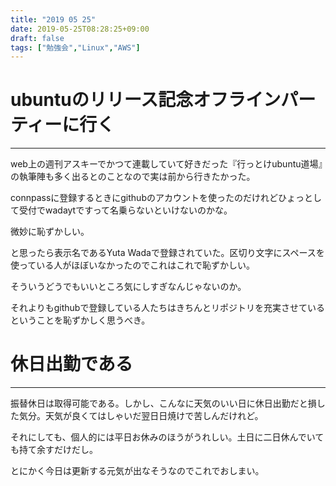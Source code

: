 ```yaml
---
title: "2019 05 25"
date: 2019-05-25T08:28:25+09:00
draft: false
tags: ["勉強会","Linux","AWS"]
---
```

# ubuntuのリリース記念オフラインパーティーに行く
---
web上の週刊アスキーでかつて連載していて好きだった『行っとけubuntu道場』の執筆陣も多く出るとのことなので実は前から行きたかった。

connpassに登録するときにgithubのアカウントを使ったのだけれどひょっとして受付でwadaytですって名乗らないといけないのかな。

微妙に恥ずかしい。

と思ったら表示名であるYuta Wadaで登録されていた。区切り文字にスペースを使っている人がほぼいなかったのでこれはこれで恥ずかしい。

そういうどうでもいいところ気にしすぎなんじゃないのか。

それよりもgithubで登録している人たちはきちんとリポジトリを充実させているということを恥ずかしく思うべき。

# 休日出勤である
---
振替休日は取得可能である。しかし、こんなに天気のいい日に休日出勤だと損した気分。天気が良くてはしゃいだ翌日日焼けで苦しんだけれど。

それにしても、個人的には平日お休みのほうがうれしい。土日に二日休んでいても持て余すだけだし。

とにかく今日は更新する元気が出なそうなのでこれでおしまい。